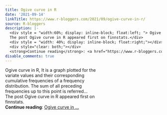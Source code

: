 ```yaml
---
title: Ogive curve in R
date: '2021-09-14'
linkTitle: https://www.r-bloggers.com/2021/09/ogive-curve-in-r/
source: R-bloggers
description: |-
  <div style = "width:60%; display: inline-block; float:left; "> Ogive curve in R, It is a graph plotted for the variate values and their corresponding cumulative frequencies of a frequency distribution. The sum of all preceding frequencies up to this point is referred...<br />
  The post Ogive curve in R appeared first on finnstats.</div>
  <div style = "width: 40%; display: inline-block; float:right;"></div>
  <div style="clear: both;"></div>
  <strong>Continue reading</strong>: <a href="https://www.r-bloggers.com/2021/09/ogive-curve-in-r/">Ogive curve in ...
disable_comments: true
---
```

<div style = "width:60%; display: inline-block; float:left; "> Ogive curve in R, It is a graph plotted for the variate values and their corresponding cumulative frequencies of a frequency distribution. The sum of all preceding frequencies up to this point is referred...<br />
The post Ogive curve in R appeared first on finnstats.</div>
<div style = "width: 40%; display: inline-block; float:right;"></div>
<div style="clear: both;"></div>
<strong>Continue reading</strong>: <a href="https://www.r-bloggers.com/2021/09/ogive-curve-in-r/">Ogive curve in ...